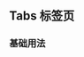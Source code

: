 ## Tabs 标签页

<script setup>
    import BasicDemo from '../demo/basic_demo.vue'
</script>

### 基础用法
<BasicDemo />